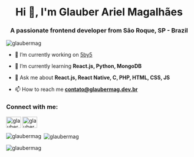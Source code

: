<h1 align="center">Hi 👋, I'm Glauber Ariel Magalhães</h1>
<h3 align="center">A passionate frontend developer from São Roque, SP - Brazil</h3>

<p align="left"> <img src="https://komarev.com/ghpvc/?username=glaubermag&label=Profile%20views&color=0e75b6&style=flat" alt="glaubermag" /> </p>


- 🔭 I’m currently working on [5by5](https://www.linkedin.com/company/5by5solucoesti/)

- 🌱 I’m currently learning **React.js, Python, MongoDB**

- 💬 Ask me about **React.js, React Native, C, PHP, HTML, CSS, JS**

- 📫 How to reach me **contato@glaubermag.dev.br**

<h3 align="left">Connect with me:</h3>
<p align="left">
<a href="https://linkedin.com/in/glauberarielmagalhaes" target="blank"><img align="center" src="https://cdn.jsdelivr.net/npm/simple-icons@3.0.1/icons/linkedin.svg" alt="glauberarielmagalhaes" height="30" width="40" /></a>
<a href="https://www.behance.net/glaubermag" target="blank"><img align="center" src="https://cdn.jsdelivr.net/npm/simple-icons@3.0.1/icons/behance.svg" alt="glaubermag" height="30" width="40" /></a>
</p>



<p><img align="left" src="https://github-readme-stats.vercel.app/api/top-langs?username=glaubermag&show_icons=true&locale=en&layout=compact" alt="glaubermag" /></p>

<p>&nbsp;<img align="center" src="https://github-readme-stats.vercel.app/api?username=glaubermag&show_icons=true&locale=en" alt="glaubermag" /></p>

<p><img align="center" src="https://github-readme-streak-stats.herokuapp.com/?user=glaubermag&" alt="glaubermag" /></p>
